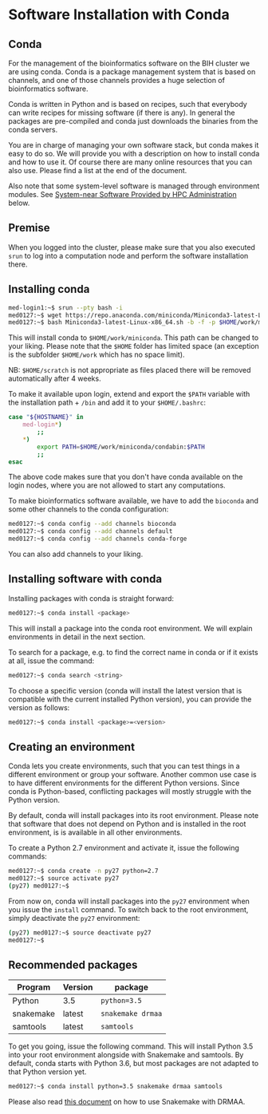 # Software Installation with Conda

## Conda

For the management of the bioinformatics software on the BIH cluster we are using conda.
Conda is a package management system that is based on channels, and one of those
channels provides a huge selection of bioinformatics software.

Conda is written in Python and is based on recipes, such that everybody can
write recipes for missing software (if there is any). In general the packages
are pre-compiled and conda just downloads the binaries from the conda servers.

You are in charge of managing your own software stack, but conda makes it easy
to do so. We will provide you with a description on how to install conda and how
to use it. Of course there are many online resources that you can also use.
Please find a list at the end of the document.

Also note that some system-level software is managed through environment modules.
See [System-near Software Provided by HPC Administration](#system-near-software-provided-by-hpc-administration) below.

## Premise

When you logged into the cluster, please make sure that you also executed `srun` to log into a computation node and perform the software installation there.

## Installing conda

```bash
med-login1:~$ srun --pty bash -i
med0127:~$ wget https://repo.anaconda.com/miniconda/Miniconda3-latest-Linux-x86_64.sh
med0127:~$ bash Miniconda3-latest-Linux-x86_64.sh -b -f -p $HOME/work/miniconda
```

This will install conda to `$HOME/work/miniconda`.
This path can be changed to your liking.
Please note that the `$HOME` folder has limited space (an exception is the subfolder `$HOME/work` which has no space limit).

NB: `$HOME/scratch` is not appropriate as files placed there will be removed automatically after 4 weeks.

To make it available upon login, extend and export the `$PATH` variable with the
installation path + `/bin` and add it to your `$HOME/.bashrc`:

```bash
case "${HOSTNAME}" in
    med-login*)
        ;;
    *)
        export PATH=$HOME/work/miniconda/condabin:$PATH
        ;;
esac
```

The above code makes sure that you don't have conda available on the login nodes,
where you are not allowed to start any computations.

To make bioinformatics software available, we have to add the `bioconda` and
some other channels to the conda configuration:

```bash
med0127:~$ conda config --add channels bioconda
med0127:~$ conda config --add channels default
med0127:~$ conda config --add channels conda-forge
```

You can also add channels to your liking.

## Installing software with conda

Installing packages with conda is straight forward:

```bash
med0127:~$ conda install <package>
```

This will install a package into the conda root environment. We will explain
environments in detail in the next section.

To search for a package, e.g. to find the correct name in conda or if it exists
at all, issue the command:

```bash
med0127:~$ conda search <string>
```

To choose a specific version (conda will install the latest version that is
compatible with the current installed Python version), you can provide the
version as follows:

```bash
med0127:~$ conda install <package>=<version>
```

## Creating an environment

Conda lets you create environments, such that you can test things in a different
environment or group your software. Another common use case is to have different
environments for the different Python versions. Since conda is Python-based,
conflicting packages will mostly struggle with the Python version.

By default, conda will install packages into its root environment. Please note
that software that does not depend on Python and is installed in the root
environment, is is available in all other environments.

To create a Python 2.7 environment and activate it, issue the following commands:

```bash
med0127:~$ conda create -n py27 python=2.7
med0127:~$ source activate py27
(py27) med0127:~$
```

From now on, conda will install packages into the `py27` environment when you issue
the `install` command. To switch back to the root environment, simply deactivate the
`py27` environment:

```bash
(py27) med0127:~$ source deactivate py27
med0127:~$
```

## Recommended packages

| Program   | Version  | package           |
|---        |---       |---                |
| Python    | 3.5      | `python=3.5`      |
| snakemake | latest   | `snakemake drmaa` |
| samtools  | latest   | `samtools`        |

To get you going, issue the following command. This will install Python 3.5
into your root environment alongside with Snakemake and samtools. By default,
conda starts with Python 3.6, but most packages are not adapted to that Python
version yet.

```bash
med0127:~$ conda install python=3.5 snakemake drmaa samtools
```

Please also read [this document](../slurm/snakemake.md#snakemake-and-slurm) on how to use Snakemake with DRMAA.
